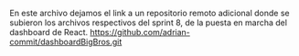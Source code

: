 En este archivo dejamos el link a un repositorio remoto adicional donde se subieron los archivos respectivos del sprint 8, de la puesta en marcha del dashboard de React.
https://github.com/adrian-commit/dashboardBigBros.git